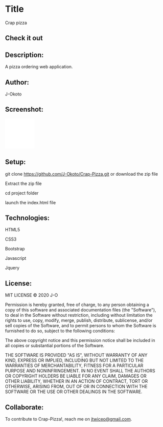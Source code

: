 # Title
Crap pizza


## Check it out

## Description:

A pizza ordering web application.

## Author:

J-Okoto

## Screenshot:

![picture](/images/logo/logo.png?raw=true "Title")

## Setup:

git clone https://github.com/J-Okoto/Crap-Pizza.git or download the zip file

Extract the zip file

cd project folder

launch the index.html file

## Technologies:

HTML5

CSS3

Bootstrap

Javascript

Jquery



## License:

MIT LICENSE © 2020 J-O


Permission is hereby granted, free of charge, to any person obtaining a copy
of this software and associated documentation files (the "Software"), to deal
in the Software without restriction, including without limitation the rights
to use, copy, modify, merge, publish, distribute, sublicense, and/or sell
copies of the Software, and to permit persons to whom the Software is
furnished to do so, subject to the following conditions:

The above copyright notice and this permission notice shall be included in all
copies or substantial portions of the Software.

THE SOFTWARE IS PROVIDED "AS IS", WITHOUT WARRANTY OF ANY KIND, EXPRESS OR
IMPLIED, INCLUDING BUT NOT LIMITED TO THE WARRANTIES OF MERCHANTABILITY,
FITNESS FOR A PARTICULAR PURPOSE AND NONINFRINGEMENT. IN NO EVENT SHALL THE
AUTHORS OR COPYRIGHT HOLDERS BE LIABLE FOR ANY CLAIM, DAMAGES OR OTHER
LIABILITY, WHETHER IN AN ACTION OF CONTRACT, TORT OR OTHERWISE, ARISING FROM,
OUT OF OR IN CONNECTION WITH THE SOFTWARE OR THE USE OR OTHER DEALINGS IN THE
SOFTWARE.

## Collaborate:

To contribute to Crap-Pizza!, reach me on jtwiceo@gmail.com.
